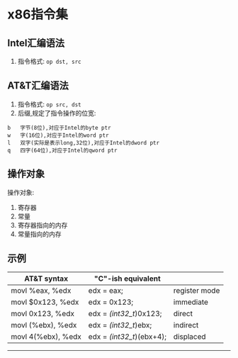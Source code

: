 # x86指令集
## Intel汇编语法
1. 指令格式: `op dst, src`
 
## AT&T汇编语法
1. 指令格式: `op src, dst`
2. 后缀,规定了指令操作的位宽:
```
b   字节(8位),对应于Intel的byte ptr
w   字(16位),对应于Intel的word ptr
l   双字(实际是表示long,32位),对应于Intel的dword ptr
q   四字(64位),对应于Intel的qword ptr
```

## 操作对象
操作对象:
1. 寄存器
2. 常量
3. 寄存器指向的内存
4. 常量指向的内存

## 示例

|AT&T syntax | "C"-ish equivalent | |
| --- | --- | --- |
| movl %eax, %edx | edx = eax; | register mode |
| movl $0x123, %edx | edx = 0x123; | immediate |
| movl 0x123, %edx | edx = *(int32_t*)0x123; | direct |
| movl (%ebx), %edx | edx = *(int32_t*)ebx; | indirect |
| movl 4(%ebx), %edx | edx = *(int32_t*)(ebx+4); | displaced |












----